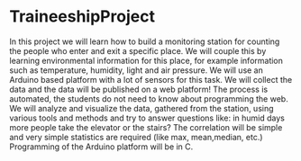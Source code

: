# TraineeshipProject
In this project we will learn how to build a monitoring station for counting the people who enter and exit a specific place. We will couple this by learning environmental information for this place, for example information such as temperature, humidity, light and air pressure. We will use an Arduino based platform with a lot of sensors for this task. We will collect the data and the data will be published on a web platform! The process is automated, the students do not need to know about programming the web. We will analyze and visualize the data, gathered from the station, using various tools and methods and try to answer questions like: in humid days more people take the elevator or the stairs? The correlation will be simple and very simple statistics are required (like max, mean,median, etc.) Programming of the Arduino platform will be in C.
